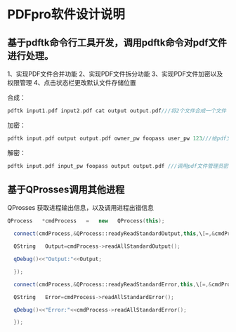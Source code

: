 # PDFpro软件设计说明

 ## 基于pdftk命令行工具开发，调用pdftk命令对pdf文件进行处理。
 1、实现PDF文件合并功能
 2、实现PDF文件拆分功能
 3、实现PDF文件加密以及权限管理
 4、点击状态栏更改默认文件存储位置
 
 合成：
```cpp
pdftk input1.pdf input2.pdf cat output output.pdf///将2个文件合成一个文件
```
 加密：
 ```c++
pdftk input.pdf output output.pdf owner_pw foopass user_pw 123///给pdf文件加上管理员密码和用户密码，其中用户密码用于在阅读时需要输入改密码才能阅读
```
 解密：
 ```c++
pdftk input.pdf input_pw foopass output output.pdf ///调用pdf文件管理员密码解密文件
```
 
 ## 基于QProsses调用其他进程
 
 QProsses 获取进程输出信息，以及调用进程出错信息
 ```cpp
QProcess   *cmdProcess   =   new   QProcess(this);

   connect(cmdProcess,&QProcess::readyReadStandardOutput,this,\[=,&cmdProcess\]()mutable{   //注意我这里lambda表达式的写法，\[\]里的内容需要根据实际情况更改

   QString   Output=cmdProcess->readAllStandardOutput();

   qDebug()<<"Output:"<<Output;

   });

   connect(cmdProcess,&QProcess::readyReadStandardError,this,\[=,&cmdProcess\]()mutable{///失败

   QString   Error=cmdProcess->readAllStandardError();

   qDebug()<<"Error:"<<cmdProcess->readAllStandardError();

   });
```